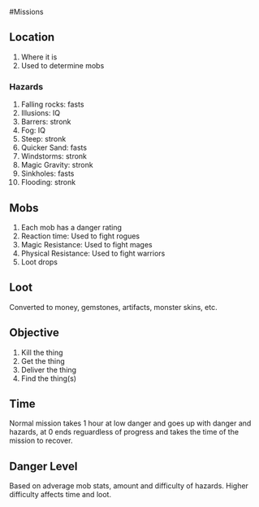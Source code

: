 #Missions

## Location
1. Where it is 
2. Used to determine mobs
### Hazards
1. Falling rocks: fasts
2. Illusions: IQ
3. Barrers: stronk
4. Fog: IQ
5. Steep: stronk
6. Quicker Sand: fasts
7. Windstorms: stronk
8. Magic Gravity: stronk
9. Sinkholes: fasts
10. Flooding: stronk 

## Mobs
1. Each mob has a danger rating
2. Reaction time: Used to fight rogues
3. Magic Resistance: Used to fight mages
4. Physical Resistance: Used to fight warriors
5. Loot drops

## Loot
Converted to money, gemstones, artifacts, monster skins, etc.

## Objective
1. Kill the thing
2. Get the thing
3. Deliver the thing
4. Find the thing(s)

## Time 
Normal mission takes 1 hour at low danger and goes up with danger and hazards, at 0 ends reguardless of progress and takes the time of the mission to recover.

## Danger Level
Based on adverage mob stats, amount and difficulty of hazards. Higher difficulty affects time and loot.
